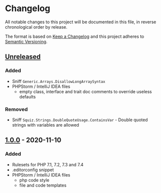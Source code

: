 # Changelog

All notable changes to this project will be documented in this file, in reverse chronological order by release.

The format is based on [Keep a Changelog](http://keepachangelog.com/en/1.0.0/)
and this project adheres to [Semantic Versioning](http://semver.org/spec/v2.0.0.html).

## [Unreleased]

### Added

- Sniff `Generic.Arrays.DisallowLongArraySyntax`
- PHPStorm / IntelliJ IDEA files
    - empty class, interface and trait doc comments to override useless defaults

### Removed

- Sniff `Squiz.Strings.DoubleQuoteUsage.ContainsVar` - Double quoted strings with variables are allowed

## [1.0.0] - 2020-11-10

### Added

- Rulesets for PHP 7.1, 7.2, 7.3 and 7.4
- .editorconfig snippet
- PHPStorm / IntelliJ IDEA files
    - php code style
    - file and code templates

[Unreleased]: https://github.com/orisai/coding-standard-php/compare/1.0.0...HEAD
[1.0.0]: https://github.com/orisai/coding-standard-php/releases/tag/1.0.0
